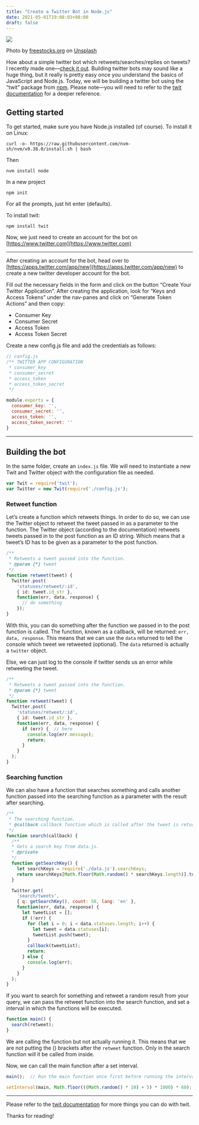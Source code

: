 ```yaml
---
title: "Create a Twitter Bot in Node.js"
date: 2021-05-01T19:08:03+08:00
draft: false
---
```


![](https://cdn-images-1.medium.com/max/800/0*eIdt1EeVcD7Pp2S7)

Photo by [freestocks.org](https://unsplash.com/@freestocks) on [Unsplash](https://unsplash.com)

How about a simple twitter bot which retweets/searches/replies on tweets? I recently made one&mdash;[check it out](https://twitter.com/checkra1nbot). Building twitter bots may sound like a huge thing, but it really is pretty easy once you understand the basics of JavaScript and Node.js. Today, we will be building a twitter bot using the “twit” package from [npm](http://npmjs.org). Please note&mdash;you will need to refer to the [twit documentation](https://www.npmjs.com/package/twit) for a deeper reference.

## Getting started

To get started, make sure you have Node.js installed (of course). To install it on Linux:

```shell
curl -o- https://raw.githubusercontent.com/nvm-sh/nvm/v0.38.0/install.sh | bash
```

Then

```shell
nvm install node
```

In a new project

```shell
npm init
```

For all the prompts, just hit enter (defaults).

To install twit:

```shell
npm install twit
```

Now, we just need to create an account for the bot on [https://www.twitter.com](https://www.twitter.com)

* * *

After creating an account for the bot, head over to [https://apps.twitter.com/app/new](https://apps.twitter.com/app/new) to create a new twitter developer account for the bot.

Fill out the necessary fields in the form and click on the button “Create Your Twitter Application”. After creating the application, look for “Keys and Access Tokens” under the nav-panes and click on “Generate Token Actions” and then copy:

*   Consumer Key
*   Consumer Secret
*   Access Token
*   Access Token Secret

Create a new config.js file and add the credentials as follows:

```javascript
// config.js  
/** TWITTER APP CONFIGURATION  
 * consumer_key  
 * consumer_secret  
 * access_token  
 * access_token_secret  
 */

module.exports = {  
  consumer_key: '',    
  consumer_secret: '',  
  access_token: '',    
  access_token_secret: ''  
}
```

* * *

## Building the bot

In the same folder, create an `index.js` file. We will need to instantiate a new Twit and Twitter object with the configuration file as needed.

```javascript
var Twit = require('twit');  
var Twitter = new Twit(require('./config.js');
```

### Retweet function

Let’s create a function which retweets things. In order to do so, we can use the Twitter object to retweet the tweet passed in as a parameter to the function. The Twitter object (according to the documentation) retweets tweets passed in to the post function as an ID string. Which means that a tweet’s ID has to be given as a parameter to the post function.

```javascript
/**  
 * Retweets a tweet passed into the function.  
 * @param {*} tweet  
 */  
function retweet(tweet) {  
  Twitter.post(  
    'statuses/retweet/:id',  
    { id: tweet.id_str },  
    function(err, data, response) {  
      // do something  
    });  
}
```

With this, you can do something after the function we passed in to the post function is called. The function, known as a callback, will be returned: `err, data, response`. This means that we can use the `data` returned to tell the console which tweet we retweeted (optional). The `data` returned is actually a `twitter` object.

Else, we can just log to the console if twitter sends us an error while retweeting the tweet.

```javascript
/**  
 * Retweets a tweet passed into the function.  
 * @param {*} tweet  
 */  
function retweet(tweet) {  
  Twitter.post(  
    'statuses/retweet/:id',  
    { id: tweet.id_str },  
    function(err, data, response) {  
      if (err) {  // here  
        console.log(err.message);  
        return;  
      }  
    }  
  );  
}
```

### Searching function

We can also have a function that searches something and calls another function passed into the searching function as a parameter with the result after searching.

```javascript
/**  
 * The searching function.  
 * @callback callback function which is called after the tweet is returned.  
 */  
function search(callback) {
  /**  
  * Gets a search key from data.js.  
  * @private  
  */  
  function getSearchKey() {  
    let searchKeys = require('./data.js').searchKeys;  
    return searchKeys[Math.floor(Math.random() * searchKeys.length)].toLowerCase();  
  }

  Twitter.get(  
    'search/tweets',  
    { q: getSearchKey(), count: 50, lang: 'en' },  
    function(err, data, response) {  
      let tweetList = [];  
      if (!err) {  
        for (let i = 0; i < data.statuses.length; i++) {  
          let tweet = data.statuses[i];  
          tweetList.push(tweet);  
        }  
        callback(tweetList);  
        return;  
      } else {  
        console.log(err);  
      }  
    }  
  );  
}
```

If you want to search for something and retweet a random result from your query, we can pass the retweet function into the search function, and set a interval in which the functions will be executed.

```javascript
function main() {  
  search(retweet);  
}
```

We are calling the function but not actually running it. This means that we are not putting the () brackets after the `retweet` function. Only in the search function will it be called from inside.

Now, we can call the main function after a set interval.

```javascript
main();  // Run the main function once first before running the interval ticks. This is optional.

setInterval(main, Math.floor(((Math.random() * 10) + 5) * 1000) * 60);
```

* * *

Please refer to the [twit documentation](https://www.npmjs.com/package/twit#usage) for more things you can do with twit.

Thanks for reading!
